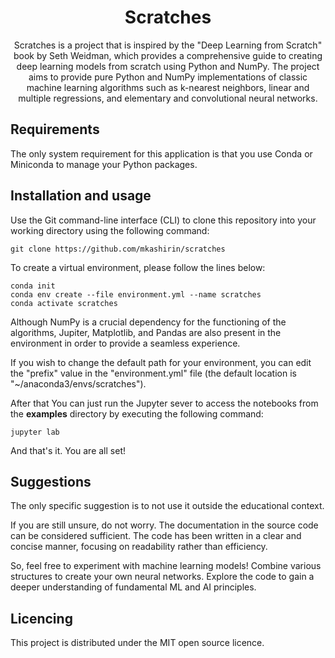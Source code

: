 <h1 align="center">Scratches</h1>

<p align="center">
Scratches is a project that is inspired by the "Deep Learning from Scratch"
book by Seth Weidman, which provides a comprehensive guide to creating deep
learning models from scratch using Python and NumPy. The project aims to provide
pure Python and NumPy implementations of classic machine learning algorithms
such as k-nearest neighbors, linear and multiple regressions, and elementary and
convolutional neural networks.
</p>

## Requirements

The only system requirement for this application is that you use Conda or
Miniconda to manage your Python packages.

## Installation and usage

Use the Git command-line interface (CLI) to clone this repository into your
working directory using the following command:
```
git clone https://github.com/mkashirin/scratches
```
To create a virtual environment, please follow the lines below:
```
conda init
conda env create --file environment.yml --name scratches
conda activate scratches
```
Although NumPy is a crucial dependency for the functioning of the algorithms,
Jupiter, Matplotlib, and Pandas are also present in the environment in order to
provide a seamless experience.

If you wish to change the default path for your environment, you can edit the
"prefix" value in the "environment.yml" file (the default location is
"~/anaconda3/envs/scratches").

After that You can just run the Jupyter sever to access the notebooks from the
**examples** directory by executing the following command:
```
jupyter lab
```
And that's it. You are all set!

## Suggestions

The only specific suggestion is to not use it outside the educational context.

If you are still unsure, do not worry. The documentation in the source code can
be considered sufficient. The code has been written in a clear and concise
manner, focusing on readability rather than efficiency.

So, feel free to experiment with machine learning models! Combine various
structures to create your own neural networks. Explore the code to gain a deeper
understanding of fundamental ML and AI principles.

## Licencing

This project is distributed under the MIT open source licence.
